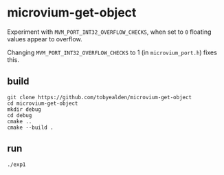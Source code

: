 # microvium-get-object

Experiment with `MVM_PORT_INT32_OVERFLOW_CHECKS`, when set to `0` floating values appear to overflow.

Changing `MVM_PORT_INT32_OVERFLOW_CHECKS` to 1 (in `microvium_port.h`) fixes this.

## build
```shell
git clone https://github.com/tobyealden/microvium-get-object
cd microvium-get-object
mkdir debug
cd debug
cmake ..
cmake --build .
```

## run

```shell
./exp1
```
